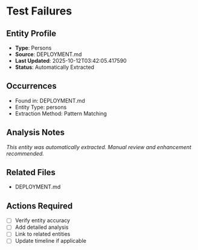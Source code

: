 # Test Failures

## Entity Profile
- **Type**: Persons
- **Source**: DEPLOYMENT.md
- **Last Updated**: 2025-10-12T03:42:05.417590
- **Status**: Automatically Extracted

## Occurrences
- Found in: DEPLOYMENT.md
- Entity Type: persons
- Extraction Method: Pattern Matching

## Analysis Notes
*This entity was automatically extracted. Manual review and enhancement recommended.*

## Related Files
- DEPLOYMENT.md

## Actions Required
- [ ] Verify entity accuracy
- [ ] Add detailed analysis
- [ ] Link to related entities
- [ ] Update timeline if applicable
